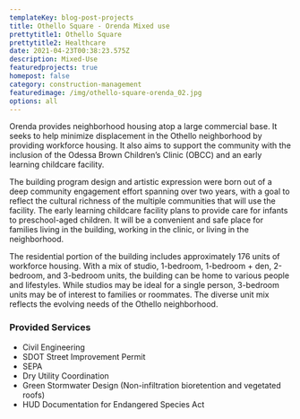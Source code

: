 ```yaml
---
templateKey: blog-post-projects
title: Othello Square - Orenda Mixed use
prettytitle1: Othello Square
prettytitle2: Healthcare
date: 2021-04-23T00:38:23.575Z
description: Mixed-Use
featuredprojects: true
homepost: false
category: construction-management
featuredimage: /img/othello-square-orenda_02.jpg
options: all
---
```

Orenda provides neighborhood housing atop a large commercial base. It seeks to help minimize displacement in the Othello neighborhood by providing workforce housing. It also aims to support the community with the inclusion of the Odessa Brown Children’s Clinic (OBCC) and an early learning childcare facility.

The building program design and artistic expression were born out of a deep community engagement effort spanning over two years, with a goal to reflect the cultural richness of the multiple communities that will use the facility. The early learning childcare facility plans to provide care for infants to preschool-aged children. It will be a convenient and safe place for families living in the building, working in the clinic, or living in the neighborhood.

The residential portion of the building includes approximately 176 units of workforce housing. With a mix of studio, 1-bedroom, 1-bedroom + den, 2-bedroom, and 3-bedroom units, the building can be home to various people and lifestyles. While studios may be ideal for a single person, 3-bedroom units may be of interest to families or roommates. The diverse unit mix reflects the evolving needs of the Othello neighborhood.

### Provided Services

* Civil Engineering
* SDOT Street Improvement Permit
* SEPA
* Dry Utility Coordination
* Green Stormwater Design (Non-infiltration bioretention and vegetated roofs)
* HUD Documentation for Endangered Species Act